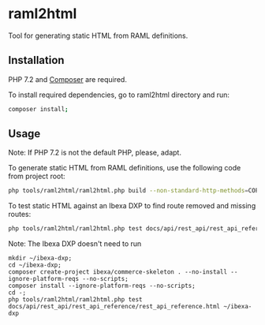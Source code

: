 # raml2html

Tool for generating static HTML from RAML definitions.   

## Installation

PHP 7.2 and [Composer](https://getcomposer.org/) are required.

To install required dependencies, go to raml2html directory and run:

```sh
composer install;
``` 

## Usage

Note: If PHP 7.2 is not the default PHP, please, adapt.

To generate static HTML from RAML definitions, use the following code from project root:

```sh
php tools/raml2html/raml2html.php build --non-standard-http-methods=COPY,MOVE,PUBLISH,SWAP -t default -o docs/api/rest_api/rest_api_reference/output/ docs/api/rest_api/rest_api_reference/input/ez.raml
```

To test static HTML against an Ibexa DXP to find route removed and missing routes:

```sh
php tools/raml2html/raml2html.php test docs/api/rest_api/rest_api_reference/rest_api_reference.html ~/ibexa-dxp
```

Note: The Ibexa DXP doesn't need to run

```shell
mkdir ~/ibexa-dxp;
cd ~/ibexa-dxp;
composer create-project ibexa/commerce-skeleton . --no-install --ignore-platform-reqs --no-scripts;
composer install --ignore-platform-reqs --no-scripts;
cd -;
php tools/raml2html/raml2html.php test docs/api/rest_api/rest_api_reference/rest_api_reference.html ~/ibexa-dxp
```
